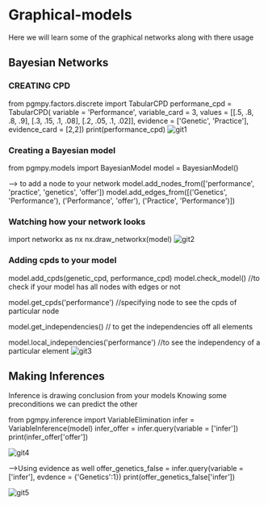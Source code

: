 # Graphical-models
Here we will learn some of the graphical networks along with there usage
## Bayesian Networks
### CREATING CPD 

from pgmpy.factors.discrete import TabularCPD
performane_cpd = TabularCPD( variable = 'Performance',
                           variable_card = 3,
                           values = [[.5, .8, .8, .9],
                                    [.3, .15, .1, .08],
                                    [.2, .05, .1, .02]],
                           evidence = ['Genetic', 'Practice'],
                           evidence_card = [2,2])
print(performance_cpd)
![git1](https://user-images.githubusercontent.com/52886443/68379628-3f6a8100-0174-11ea-8b9a-3fc80670c262.png)

### Creating a Bayesian model
from pgmpy.models import BayesianModel
model = BayesianModel()

--> to add a node to your network
model.add_nodes_from(['performance', 'practice', 'genetics', 'offer'])
model.add_edges_from([('Genetics', 'Performance'), ('Performance', 'offer'), ('Practice', 'Performance')])

### Watching how your network looks

import networkx as nx
nx.draw_networkx(model)
![git2](https://user-images.githubusercontent.com/52886443/68380618-32e72800-0176-11ea-939d-8d3632618d00.png)

### Adding cpds to your model

model.add_cpds(genetic_cpd, performance_cpd)
model.check_model() //to check if your model has all nodes with edges or not

model.get_cpds('performance') //specifying node to see the cpds of particular node

model.get_independencies()  // to get the independencies off all elements

model.local_independencies('performance')  //to see the independency of a particular element
![git3](https://user-images.githubusercontent.com/52886443/68381048-f831bf80-0176-11ea-9a57-8a8dcd13d5f7.png)

## Making Inferences

Inference is drawing conclusion from your models
Knowing some preconditions we can predict the other

from pgmpy.inference import VariableElimination
infer = VariableInference(model)
infer_offer = infer.query(variable = ['infer'])
print(infer_offer['offer'])

![git4](https://user-images.githubusercontent.com/52886443/68381892-9ffbbd00-0178-11ea-9cc4-0b592e5309f4.png)

-->Using evidence as well
offer_genetics_false = infer.query(variable = ['infer'], evdence = {'Genetics':1})
print(offer_genetics_false['infer'])

![git5](https://user-images.githubusercontent.com/52886443/68382154-257f6d00-0179-11ea-9970-970408307945.png)











